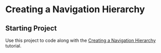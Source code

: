# Creating a Navigation Hierarchy
## Starting Project

Use this project to code along with the [Creating a Navigation Hierarchy](https://developer.apple.com/tutorials/app-dev-training/creating-a-navigation-hierarchy) tutorial.



